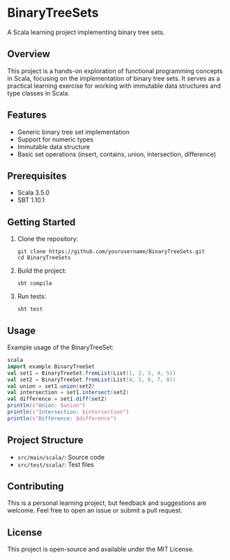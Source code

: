 # BinaryTreeSets

A Scala learning project implementing binary tree sets.

## Overview

This project is a hands-on exploration of functional programming concepts in Scala, focusing on the implementation of binary tree sets. It serves as a practical learning exercise for working with immutable data structures and type classes in Scala.

## Features

- Generic binary tree set implementation
- Support for numeric types
- Immutable data structure
- Basic set operations (insert, contains, union, intersection, difference)

## Prerequisites

- Scala 3.5.0
- SBT 1.10.1

## Getting Started

1. Clone the repository:
   ```
   git clone https://github.com/yourusername/BinaryTreeSets.git
   cd BinaryTreeSets
   ```

2. Build the project:
   ```
   sbt compile
   ```

3. Run tests:
   ```
   sbt test
   ```

## Usage

Example usage of the BinaryTreeSet:

```scala
scala
import example.BinaryTreeSet
val set1 = BinaryTreeSet.fromList(List(1, 2, 3, 4, 5))
val set2 = BinaryTreeSet.fromList(List(4, 5, 6, 7, 8))
val union = set1.union(set2)
val intersection = set1.intersect(set2)
val difference = set1.diff(set2)
println(s"Union: $union")
println(s"Intersection: $intersection")
println(s"Difference: $difference")
```


## Project Structure

- `src/main/scala/`: Source code
- `src/test/scala/`: Test files

## Contributing

This is a personal learning project, but feedback and suggestions are welcome. Feel free to open an issue or submit a pull request.

## License

This project is open-source and available under the MIT License.